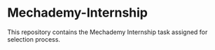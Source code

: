 # Mechademy-Internship
This repository contains the Mechademy Internship task assigned for selection process.
